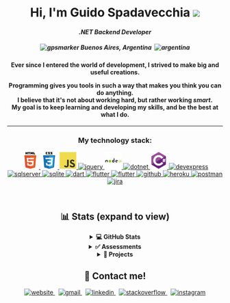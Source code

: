 <h1 align="center">Hi, I'm Guido Spadavecchia <img src="https://media.giphy.com/media/hvRJCLFzcasrR4ia7z/giphy.gif" width="35"></h1>

<span align="center">
  <span>
    <h4 align="center"><em>.NET Backend Developer</em>   
    </h4>
    <h5 align="center">
    	<em>
	    <img valign="bottom" src="https://www.svgrepo.com/show/362123/map-marker.svg" alt="gpsmarker" width="16" height="16"/> 
	    <b>Buenos Aires, Argentina</b>&nbsp;
	    <img valign="bottom" src="https://www.svgrepo.com/show/248868/argentina.svg" alt="argentina" width="16" height="16"/> 
	</em>   
    </h4>
</span>

<h4 align="center">Ever since I entered the world of development, I strived to make big and useful creations.  
  
  Programming gives you tools in such a way that makes you think you can do anything.  
  I believe that it's not about working hard, but rather working <i>smart</i>.  
  My goal is to keep learning and developing my skills, and be the best at what I do.</h4>

<hr>
<h3 align="center">My technology stack:</h3>
  <p align="center">
    <a href="https://www.w3.org/html/" target="_blank"> 
        <img src="https://raw.githubusercontent.com/devicons/devicon/master/icons/html5/html5-original-wordmark.svg" alt="html5" width="40" height="40"/> 
    </a>
    <a href="https://www.w3schools.com/css/" target="_blank"> 
        <img src="https://raw.githubusercontent.com/devicons/devicon/master/icons/css3/css3-original-wordmark.svg" alt="css3" width="40" height="40"/>
    </a>
    <a href="https://developer.mozilla.org/en-US/docs/Web/JavaScript" target="_blank"> 
        <img src="https://raw.githubusercontent.com/devicons/devicon/master/icons/javascript/javascript-original.svg" alt="javascript" width="40" height="40"/>
    </a>
    <a href="https://jquery.com/" target="_blank"> 
        <img src="https://www.vectorlogo.zone/logos/jquery/jquery-vertical.svg" alt="jquery" width="40" height="40"/>
    </a>
    <a href="https://nodejs.org" target="_blank"> 
        <img src="https://raw.githubusercontent.com/devicons/devicon/master/icons/nodejs/nodejs-original-wordmark.svg" alt="nodejs" width="40" height="40"/>
    </a>
    <a href="https://dotnet.microsoft.com/en-us/" target="_blank"> 
        <img src="https://www.vectorlogo.zone/logos/dotnet/dotnet-icon.svg" alt="dotnet" width="40" height="40"/>
    </a>
    <a href="https://www.w3schools.com/cs/" target="_blank"> 
        <img src="https://raw.githubusercontent.com/devicons/devicon/master/icons/csharp/csharp-original.svg" alt="csharp" width="40" height="40"/>
    </a>
    <a href="https://www.devexpress.com/" target="_blank"> 
        <img src="https://www.devexpress.com/Content/Core/facebook-share-icon.png" alt="devexpress" width="40" height="40"/>
    </a>
    <a href="https://www.microsoft.com/en-us/sql-server" target="_blank"> 
        <img src="https://www.svgrepo.com/show/303229/microsoft-sql-server-logo.svg" alt="sqlserver" width="40" height="40"/>
    </a>
    <a href="https://www.sqlite.org/index.html" target="_blank"> 
        <img src="https://www.vectorlogo.zone/logos/sqlite/sqlite-icon.svg" alt="sqlite" width="40" height="40"/>
    </a>
    <a href="https://dart.dev/" target="_blank"> 
        <img src="https://www.vectorlogo.zone/logos/dartlang/dartlang-icon.svg" alt="dart" width="40" height="40"/>
    </a>
    <a href="https://flutter.dev/" target="_blank"> 
        <img src="https://www.vectorlogo.zone/logos/flutterio/flutterio-icon.svg" alt="flutter" width="40" height="40"/>
    </a>
    <a href="https://www.w3schools.com/js/js_json_intro.asp" target="_blank"> 
        <img src="https://www.vectorlogo.zone/logos/json/json-icon.svg" alt="flutter" width="40" height="40"/>
    </a>
    <a href="https://github.com/guidospadavecchia" target="_blank"> 
        <img src="https://www.vectorlogo.zone/logos/github/github-tile.svg" alt="github" width="40" height="40"/>
    </a>    
    <a href="https://heroku.com" target="_blank"> 
        <img src="https://www.vectorlogo.zone/logos/heroku/heroku-icon.svg" alt="heroku" width="40" height="40"/>
    </a>
    <a href="https://www.postman.com/" target="_blank"> 
        <img src="https://www.vectorlogo.zone/logos/getpostman/getpostman-icon.svg" alt="postman" width="40" height="40"/>
    </a>
    <a href="https://www.atlassian.com/es/software/jira" target="_blank"> 
        <img src="https://www.vectorlogo.zone/logos/atlassian_jira/atlassian_jira-icon.svg" alt="jira" width="40" height="40"/>
    </a>    
  </p>
<br />
    
## 📊 Stats (expand to view)
<details> 
  <summary><b>💻 GitHub Stats</b></summary>
  <br/>
  <p align="center">
    <img src="https://github-readme-stats.vercel.app/api?username=guidospadavecchia">
    <br />
    <br />
	  <img src="https://github-readme-stats.vercel.app/api/top-langs/?username=guidospadavecchia">
  </p>
</details>
<details> 
  <summary><b>✅ Assessments</b></summary>
  <br/>
  <p align="center">
    <a href="https://app.pluralsight.com/profile/guido-spadavecchia" target="_blank"> 
      <img src="https://i.stack.imgur.com/gtK8G.png" width="400">
    </a>
    <br />
    <br />
    <a href="https://app.pluralsight.com/profile/guido-spadavecchia" target="_blank"> 
      <img src="https://i.stack.imgur.com/TaBEU.png" width="400">
    </a>	  
  </p>
</details>
<details> 
  <summary><b>🧰 Projects</b></summary>
  <br/>
  <p align="center">
    <a href="https://dolarbot.com.ar/" target="_blank"> 
      <img src="https://raw.githubusercontent.com/guidospadavecchia/DolarBot/master/design/images/dolarbot-logo-256.png" width="128">
      <br />
      <b>DolarBot</b>
    </a>
  </p>
</details>

## 📲 Contact me!
<p align="center">
    <a href="https://guidospadavecchia.github.io/" target="_blank"> 
        <img src="https://guidospadavecchia.github.io/images/logo-big.png" alt="website" width="40" height="40"/> 
    </a>  
    &nbsp;
    <a href="mailto:guido.spadavecchia@gmail.com" target="_blank"> 
        <img src="https://www.vectorlogo.zone/logos/gmail/gmail-icon.svg" alt="gmail" width="40" height="40"/> 
    </a>  
    &nbsp;
    <a href="https://www.linkedin.com/in/gspadavecchia/" target="_blank"> 
        <img src="https://www.vectorlogo.zone/logos/linkedin/linkedin-icon.svg" alt="linkedin" width="40" height="40"/> 
    </a>  
    &nbsp;
    <a href="https://stackoverflow.com/users/11312037/guido-spadavecchia" target="_blank"> 
        <img src="https://www.vectorlogo.zone/logos/stackoverflow/stackoverflow-icon.svg" alt="stackoverflow" width="40" height="40"/> 
    </a>  
    &nbsp;
    <a href="https://www.instagram.com/gspadavecchia94/" target="_blank"> 
        <img src="https://www.vectorlogo.zone/logos/instagram/instagram-icon.svg" alt="instagram" width="40" height="40"/> 
    </a>  
</p>
